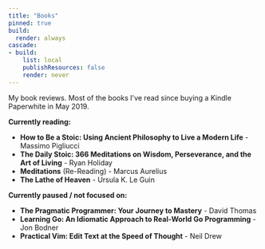 ```yaml
---
title: "Books"
pinned: true
build:
  render: always
cascade:
- build:
    list: local
    publishResources: false
    render: never
---
```


My book reviews. Most of the books I've read since buying a Kindle Paperwhite in May 2019. 

**Currently reading:**
- **How to Be a Stoic: Using Ancient Philosophy to Live a Modern Life** - Massimo Pigliucci
- **The Daily Stoic: 366 Meditations on Wisdom, Perseverance, and the Art of Living** - Ryan Holiday
- **Meditations** (Re-Reading) - Marcus Aurelius
- **The Lathe of Heaven** - Ursula K. Le Guin

**Currently paused / not focused on:**
- **The Pragmatic Programmer: Your Journey to Mastery** - David Thomas
- **Learning Go: An Idiomatic Approach to Real-World Go Programming** - Jon Bodner
- **Practical Vim: Edit Text at the Speed of Thought** - Neil Drew
